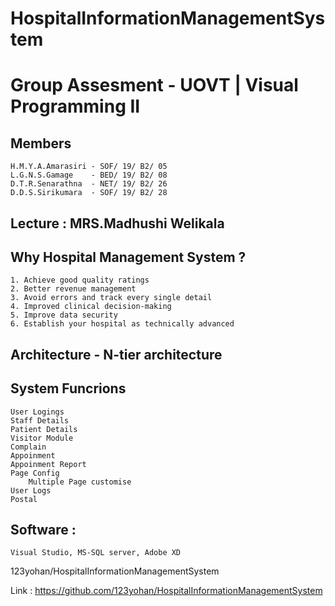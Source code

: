 
# HospitalInformationManagementSystem
 # Group Assesment - UOVT | Visual Programming II 

## Members

	H.M.Y.A.Amarasiri - SOF/ 19/ B2/ 05
	L.G.N.S.Gamage    - BED/ 19/ B2/ 08
	D.T.R.Senarathna  - NET/ 19/ B2/ 26
	D.D.S.Sirikumara  - SOF/ 19/ B2/ 28
	
## Lecture : MRS.Madhushi Welikala
	


## Why Hospital Management System ?
	
	1. Achieve good quality ratings
	2. Better revenue management
	3. Avoid errors and track every single detail
	4. Improved clinical decision-making
	5. Improve data security
	6. Establish your hospital as technically advanced
	

## Architecture 	-  N-tier architecture


## System Funcrions 
	
	User Logings 
	Staff Details
	Patient Details
	Visitor Module
	Complain
	Appoinment 
	Appoinment Report
	Page Config
		Multiple Page customise
	User Logs
	Postal
	
	
## Software : 
	Visual Studio, MS-SQL server, Adobe XD	



123yohan/HospitalInformationManagementSystem


Link : https://github.com/123yohan/HospitalInformationManagementSystem
